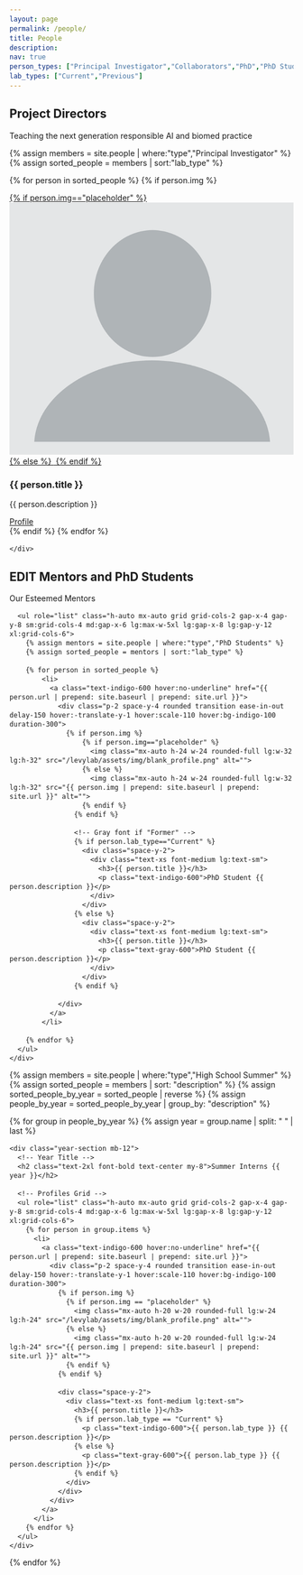 ```yaml
---
layout: page
permalink: /people/
title: People
description:
nav: true
person_types: ["Principal Investigator","Collaborators","PhD","PhD Students","Medical Students","Master's","Undergraduates","High School Summer"]
lab_types: ["Current","Previous"]
---
```


<!-- Tailwind CSS -->
<script src="https://cdn.tailwindcss.com/3.0.0"></script>


<!-- PI -->
<div class="bg-white">
  <div class="max-w-7xl mx-auto py-12 px-4 text-center sm:px-6 lg:px-8 lg:py-24">
    <div class="space-y-8 sm:space-y-12">
      <div class="space-y-5 sm:mx-auto sm:max-w-xl sm:space-y-4 lg:max-w-5xl">
        <h2 class="text-3xl font-extrabold tracking-tight sm:text-4xl">Project Directors</h2>
        <p class="text-xl text-gray-500">Teaching the next generation responsible AI and biomed practice</p>
      </div>

  <!-- Container for the people items, adjusted to flex layout -->
<div class="flex flex-wrap justify-center gap-6">
  {% assign members = site.people | where:"type","Principal Investigator" %}
  {% assign sorted_people = members | sort:"lab_type" %}

  {% for person in sorted_people %}
    {% if person.img %}
      <div class="flex flex-col items-center max-w-xs">
        <div class="w-40 h-40 flex justify-center items-center"> 
          <!-- Updated size classes -->
          <a href="{{ person.redirect_url }}" target="_blank" rel="noopener noreferrer">
            {% if person.img=="placeholder" %}
              <img class="object-cover shadow-lg rounded-lg w-full h-full" src="/assets/img/blank_profile.png" alt="">
            {% else %}
              <img class="object-cover shadow-lg rounded-lg w-full h-full" src="{{ person.img | prepend: site.baseurl | prepend: site.url }}" alt="">
            {% endif %}
          </a>
        </div>
        <div class="text-center mt-4">
          <div class="text-lg leading-6 font-medium space-y-1">
            <h3>{{ person.title }}</h3>
            <p class="text-indigo-600">{{ person.description }}</p>
            <a href="{{ person.redirect_url }}" class="text-gray-400 hover:text-gray-500" target="_blank" rel="noopener noreferrer">
              Profile
            </a>
          </div>
        </div>
      </div>
    {% endif %}
  {% endfor %}
  <!-- More people... -->
</div>

    </div>
  </div>
</div>



<!-- EDIT Program PhD Student Mentors -->
<div class="bg-white">
  <div class="max-w-7xl mx-auto py-12 px-4 text-center sm:px-6 lg:px-8 lg:py-24">
    <div class="space-y-8 sm:space-y-12">
      <div class="space-y-5 sm:mx-auto sm:max-w-xl sm:space-y-4 lg:max-w-5xl">
        <h2 class="text-3xl font-extrabold tracking-tight sm:text-4xl">EDIT Mentors and PhD Students</h2>
        <p class="text-xl text-gray-500">Our Esteemed Mentors</p>
      </div>

      <ul role="list" class="h-auto mx-auto grid grid-cols-2 gap-x-4 gap-y-8 sm:grid-cols-4 md:gap-x-6 lg:max-w-5xl lg:gap-x-8 lg:gap-y-12 xl:grid-cols-6">
        {% assign mentors = site.people | where:"type","PhD Students" %}
        {% assign sorted_people = mentors | sort:"lab_type" %}

        {% for person in sorted_people %}
            <li>
              <a class="text-indigo-600 hover:no-underline" href="{{ person.url | prepend: site.baseurl | prepend: site.url }}">
                <div class="p-2 space-y-4 rounded transition ease-in-out delay-150 hover:-translate-y-1 hover:scale-110 hover:bg-indigo-100 duration-300">
                  {% if person.img %}
                      {% if person.img=="placeholder" %}
                        <img class="mx-auto h-24 w-24 rounded-full lg:w-32 lg:h-32" src="/levylab/assets/img/blank_profile.png" alt="">
                      {% else %}
                        <img class="mx-auto h-24 w-24 rounded-full lg:w-32 lg:h-32" src="{{ person.img | prepend: site.baseurl | prepend: site.url }}" alt="">
                      {% endif %}
                    {% endif %}

                    <!-- Gray font if "Former" -->
                    {% if person.lab_type=="Current" %}
                      <div class="space-y-2">
                        <div class="text-xs font-medium lg:text-sm">
                          <h3>{{ person.title }}</h3>
                          <p class="text-indigo-600">PhD Student {{ person.description }}</p>
                        </div>
                      </div>
                    {% else %}
                      <div class="space-y-2">
                        <div class="text-xs font-medium lg:text-sm">
                          <h3>{{ person.title }}</h3>
                          <p class="text-gray-600">PhD Student {{ person.description }}</p>
                        </div>
                      </div>
                    {% endif %}

                </div>
              </a>
            </li>

        {% endfor %}
      </ul>
    </div>
  </div>
</div>

<div class="profiles-container bg-white">
  {% assign members = site.people | where:"type","High School Summer" %}
  {% assign sorted_people = members | sort: "description" %}
  {% assign sorted_people_by_year = sorted_people | reverse %}
  {% assign people_by_year = sorted_people_by_year | group_by: "description" %}

  {% for group in people_by_year %}
    {% assign year = group.name | split: " " | last %}
    
    <div class="year-section mb-12">
      <!-- Year Title -->
      <h2 class="text-2xl font-bold text-center my-8">Summer Interns {{ year }}</h2>

      <!-- Profiles Grid -->
      <ul role="list" class="h-auto mx-auto grid grid-cols-2 gap-x-4 gap-y-8 sm:grid-cols-4 md:gap-x-6 lg:max-w-5xl lg:gap-x-8 lg:gap-y-12 xl:grid-cols-6">
        {% for person in group.items %}
          <li>
            <a class="text-indigo-600 hover:no-underline" href="{{ person.url | prepend: site.baseurl | prepend: site.url }}">
              <div class="p-2 space-y-4 rounded transition ease-in-out delay-150 hover:-translate-y-1 hover:scale-110 hover:bg-indigo-100 duration-300">   
                {% if person.img %}
                  {% if person.img == "placeholder" %}
                    <img class="mx-auto h-20 w-20 rounded-full lg:w-24 lg:h-24" src="/levylab/assets/img/blank_profile.png" alt="">
                  {% else %}
                    <img class="mx-auto h-20 w-20 rounded-full lg:w-24 lg:h-24" src="{{ person.img | prepend: site.baseurl | prepend: site.url }}" alt="">
                  {% endif %}
                {% endif %}

                <div class="space-y-2">
                  <div class="text-xs font-medium lg:text-sm">
                    <h3>{{ person.title }}</h3>
                    {% if person.lab_type == "Current" %}
                      <p class="text-indigo-600">{{ person.lab_type }} {{ person.description }}</p>
                    {% else %}
                      <p class="text-gray-600">{{ person.lab_type }} {{ person.description }}</p>
                    {% endif %}
                  </div>
                </div>
              </div>
            </a>
          </li>
        {% endfor %}
      </ul>
    </div>
    
  {% endfor %}
</div>
